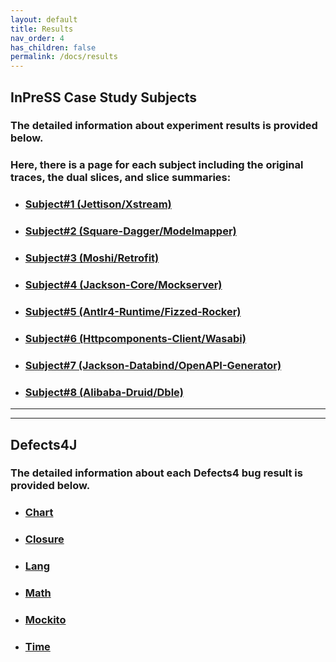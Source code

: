 ```yaml
---
layout: default
title: Results
nav_order: 4
has_children: false
permalink: /docs/results
---
```

## InPreSS Case Study Subjects

### The detailed information about experiment results is provided below.
### Here, there is a page for each subject including the original traces, the dual slices, and slice summaries:

* ### [Subject#1 (Jettison/Xstream)](res/s1.md)

* ### [Subject#2 (Square-Dagger/Modelmapper)](res/s2.md)

* ### [Subject#3 (Moshi/Retrofit)](res/s3.md)

* ### [Subject#4 (Jackson-Core/Mockserver)](res/s4.md)

* ### [Subject#5 (Antlr4-Runtime/Fizzed-Rocker)](res/s5.md)

* ### [Subject#6 (Httpcomponents-Client/Wasabi)](res/s6.md)

* ### [Subject#7 (Jackson-Databind/OpenAPI-Generator)](res/s7.md)

* ### [Subject#8 (Alibaba-Druid/Dble)](res/s8.md)
---
---

## Defects4J
### The detailed information about each Defects4 bug result is provided below.

* ### [Chart](../../assets/results/Defects4J/Chart.xlsx)

* ### [Closure](../../assets/results/Defects4J/Closure.xlsx)

* ### [Lang](../../assets/results/Defects4J/Lang.xlsx)

* ### [Math](../../assets/results/Defects4J/Math.xlsx)

* ### [Mockito](../../assets/results/Defects4J/Mockito.xlsx)

* ### [Time](../../assets/results/Defects4J/Time.xlsx)

